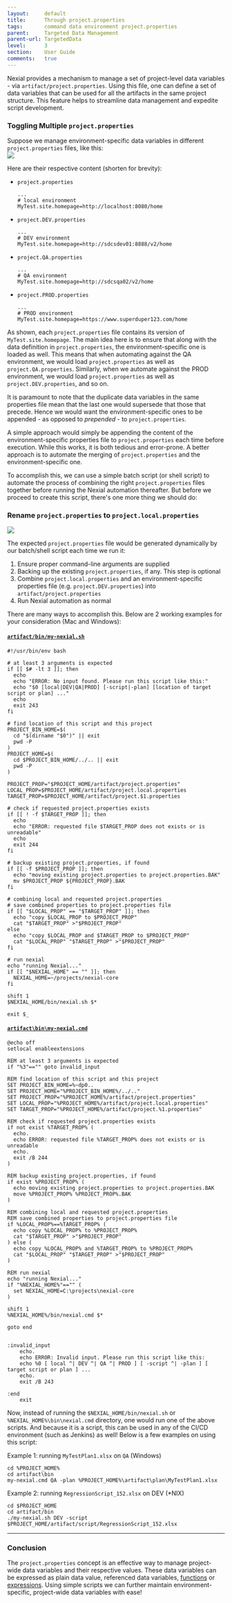 ```yaml
---
layout:     default
title:      Through project.properties
tags:       command data environment project.properties
parent:     Targeted Data Management
parent-url: TargetedData
level:      3
section:    User Guide
comments:   true
---
```



Nexial provides a mechanism to manage a set of project-level data variables - via `artifact/project.properties`. Using 
this file, one can define a set of data variables that can be used for all the artifacts in the same project structure. 
This feature helps to streamline data management and expedite script development. 


### Toggling Multiple `project.properties`
Suppose we manage environment-specific data variables in different `project.properties` files, like this:<br/>
![](image/TargetedData_Prop4.png)

Here are their respective content (shorten for brevity):<br/>
- `project.properties`
   ```
   ...
   # local environment
   MyTest.site.homepage=http://localhost:8080/home
   ```

- `project.DEV.properties`
   ```
   ...
   # DEV environment
   MyTest.site.homepage=http://sdcsdev01:8888/v2/home
   ```

- `project.QA.properties`
   ```
   ...
   # QA environment
   MyTest.site.homepage=http://sdcsqa02/v2/home
   ```

- `project.PROD.properties`
   ```
   ...
   # PROD environment
   MyTest.site.homepage=https://www.superduper123.com/home
   ```

As shown, each `project.properties` file contains its version of `MyTest.site.homepage`. The main idea here is to
ensure that along with the data definition in `project.properties`, the environment-specific one is loaded as well.
This means that when automating against the QA environment, we would load `project.properties` as well as 
`project.QA.properties`. Similarly, when we automate against the PROD environment, we would load `project.properties` as
well as `project.DEV.properties`, and so on.

It is paramount to note that the duplicate data variables in the same properties file mean that the last one would
supersede that those that precede. Hence we would want the environment-specific ones to be appended - as opposed to 
_prepended_ - to `project.properties`.

A simple approach would simply be appending the content of the environment-specific properties file to 
`project.properties` each time before execution. While this works, it is both tedious and error-prone. A better 
approach is to automate the merging of `project.properties` and the environment-specific one.

To accomplish this, we can use a simple batch script (or shell script) to automate the process of combining the right 
`project.properties` files together before running the Nexial automation thereafter. But before we proceed to create 
this script, there's one more thing we should do:

### **Rename `project.properties` to `project.local.properties`**<br/>
![](image/TargetedData_Prop5.png)

The expected `project.properties` file would be generated dynamically by our batch/shell script each time we run it:
1. Ensure proper command-line arguments are supplied
2. Backing up the existing `project.properties`, if any. This step is optional
3. Combine `project.local.properties` and an environment-specific properties file (e.g. `project.DEV.properties`) into
   `artifact/project.properties`
4. Run Nexial automation as normal

There are many ways to accomplish this. Below are 2 working examples for your consideration (Mac and Windows):

#### [`artifact/bin/my-nexial.sh`](https://github.com/nexiality/tutorials/blob/master/examples/data-management/artifact/bin/my-nexial.sh)
```batch
#!/usr/bin/env bash

# at least 3 arguments is expected
if [[ $# -lt 3 ]]; then
  echo
  echo "ERROR: No input found. Please run this script like this:"
  echo "$0 [local|DEV|QA|PROD] [-script|-plan] [location of target script or plan] ..."
  echo
  exit 243
fi

# find location of this script and this project
PROJECT_BIN_HOME=$(
  cd "$(dirname "$0")" || exit
  pwd -P
)
PROJECT_HOME=$(
  cd $PROJECT_BIN_HOME/../.. || exit
  pwd -P
)

PROJECT_PROP="$PROJECT_HOME/artifact/project.properties"
LOCAL_PROP=$PROJECT_HOME/artifact/project.local.properties
TARGET_PROP=$PROJECT_HOME/artifact/project.$1.properties

# check if requested project.properties exists
if [[ ! -f $TARGET_PROP ]]; then
  echo
  echo "ERROR: requested file $TARGET_PROP does not exists or is unreadable"
  echo
  exit 244
fi

# backup existing project.properties, if found
if [[ -f $PROJECT_PROP ]]; then
  echo "moving existing project.properties to project.properties.BAK"
  mv $PROJECT_PROP ${PROJECT_PROP}.BAK
fi

# combining local and requested project.properties
# save combined properties to project.properties file
if [[ "$LOCAL_PROP" == "$TARGET_PROP" ]]; then
  echo "copy $LOCAL_PROP to $PROJECT_PROP"
  cat "$TARGET_PROP" >"$PROJECT_PROP"
else
  echo "copy $LOCAL_PROP and $TARGET_PROP to $PROJECT_PROP"
  cat "$LOCAL_PROP" "$TARGET_PROP" >"$PROJECT_PROP"
fi

# run nexial
echo "running Nexial..."
if [[ "$NEXIAL_HOME" == "" ]]; then
  NEXIAL_HOME=~/projects/nexial-core
fi

shift 1
$NEXIAL_HOME/bin/nexial.sh $*

exit $_
```

#### [`artifact\bin\my-nexial.cmd`](https://github.com/nexiality/tutorials/blob/master/examples/data-management/artifact/bin/my-nexial.cmd)
```batch
@echo off
setlocal enableextensions

REM at least 3 arguments is expected
if "%3"=="" goto invalid_input

REM find location of this script and this project
SET PROJECT_BIN_HOME=%~dp0..
SET PROJECT_HOME="%PROJECT_BIN_HOME%/../.."
SET PROJECT_PROP="%PROJECT_HOME%/artifact/project.properties"
SET LOCAL_PROP="%PROJECT_HOME%/artifact/project.local.properties"
SET TARGET_PROP="%PROJECT_HOME%/artifact/project.%1.properties"

REM check if requested project.properties exists
if not exist %TARGET_PROP% (
  echo.
  echo ERROR: requested file %TARGET_PROP% does not exists or is unreadable
  echo.
  exit /B 244
)

REM backup existing project.properties, if found
if exist %PROJECT_PROP% (
  echo moving existing project.properties to project.properties.BAK
  move %PROJECT_PROP% %PROJECT_PROP%.BAK
)

REM combining local and requested project.properties
REM save combined properties to project.properties file
if %LOCAL_PROP%==%TARGET_PROP% (
  echo copy %LOCAL_PROP% to %PROJECT_PROP%
  cat "$TARGET_PROP" >"$PROJECT_PROP"
) else (
  echo copy %LOCAL_PROP% and %TARGET_PROP% to %PROJECT_PROP%
  cat "$LOCAL_PROP" "$TARGET_PROP" >"$PROJECT_PROP"
)

REM run nexial
echo "running Nexial..."
if "%NEXIAL_HOME%"=="" (
  set NEXIAL_HOME=C:\projects\nexial-core
)

shift 1
%NEXIAL_HOME%/bin/nexial.cmd $*

goto end


:invalid_input
    echo.
    echo ERROR: Invalid input. Please run this script like this:
    echo %0 [ local ^| DEV ^| QA ^| PROD ] [ -script ^| -plan ] [ target script or plan ] ...
    echo.
    exit /B 243

:end
    exit
```

Now, instead of running the `$NEXIAL_HOME/bin/nexial.sh` or `%NEXIAL_HOME%\bin\nexial.cmd` directory, one would run
one of the above scripts. And because it is a script, this can be used in any of the CI/CD environment (such as Jenkins)
as well! Below is a few examples on using this script:

Example 1: running `MyTestPlan1.xlsx` on `QA` (Windows)
```batch
cd %PROJECT_HOME%
cd artifact\bin
my-nexial.cmd QA -plan %PROJECT_HOME%\artifact\plan\MyTestPlan1.xlsx
```

Example 2: running `RegressionScript_152.xlsx` on DEV (*NIX)
```batch
cd $PROJECT_HOME
cd artifact/bin
./my-nexial.sh DEV -script $PROJECT_HOME/artifact/script/RegressionScript_152.xlsx
```

-----

### Conclusion
The `project.properties` concept is an effective way to manage project-wide data variables and their respective values.
These data variables can be expressed as plain data value, referenced data variables, [functions](../functions) or 
[expressions](../expressions). Using simple scripts we can further maintain environment-specific, project-wide data 
variables with ease!
